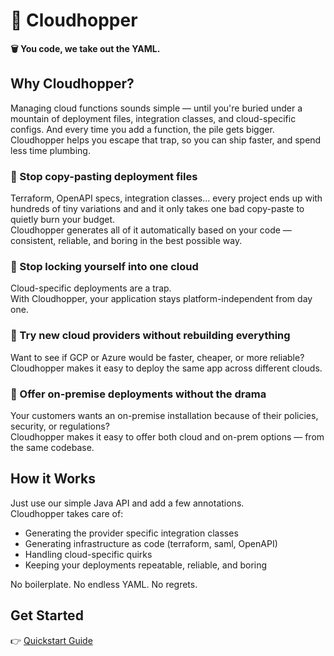 # 🚀 Cloudhopper

**🗑️ You code, we take out the YAML.**  

## Why Cloudhopper?

Managing cloud functions sounds simple — until you're buried under a mountain of deployment files, integration classes, and cloud-specific configs. And every time you add a function, the pile gets bigger. Cloudhopper helps you escape that trap, so you can ship faster, and spend less time plumbing.

### 🛑 Stop copy-pasting deployment files

Terraform, OpenAPI specs, integration classes... every project ends up with hundreds of tiny variations and and it only takes one bad copy-paste to quietly burn your budget.  
Cloudhopper generates all of it automatically based on your code — consistent, reliable, and boring in the best possible way.

### 🔄 Stop locking yourself into one cloud

Cloud-specific deployments are a trap.  
With Cloudhopper, your application stays platform-independent from day one.

### 🧪 Try new cloud providers without rebuilding everything

Want to see if GCP or Azure would be faster, cheaper, or more reliable?  
Cloudhopper makes it easy to deploy the same app across different clouds.

### 🏢 Offer on-premise deployments without the drama

Your customers wants an on-premise installation because of their policies, security, or regulations?  
Cloudhopper makes it easy to offer both cloud and on-prem options — from the same codebase.

## How it Works

Just use our simple Java API and add a few annotations.  
Cloudhopper takes care of:
- Generating the provider specific integration classes
- Generating infrastructure as code (terraform, saml, OpenAPI)
- Handling cloud-specific quirks
- Keeping your deployments repeatable, reliable, and boring

No boilerplate. No endless YAML. No regrets.

## Get Started

👉 [Quickstart Guide](https://eppleton.github.io/cloudhopper-mc/)  
